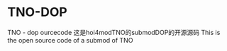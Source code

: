 # TNO-DOP
TNO - dop ourcecode
这是hoi4modTNO的submodDOP的开源源码
This is the open source code of a submod of TNO
